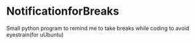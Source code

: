 # NotificationforBreaks
Small python program to remind me to take breaks while coding to avoid eyestrain(for uUbuntu)
